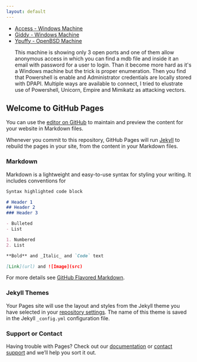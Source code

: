 ```yaml
---
layout: default
---
```

<body class="wrap">
  <div class="flexbox">
    <nav class="main-nav hide-on-mobiles">
      <ul>
  <li class="">
    <a href="/access/index.html">Access - Windows Machine</a>
  </li>
  <li class="">
    <a href="/giddy/index.html">Giddy - Windows Machine</a>
  </li>
  <li class="">
    <a href="/ypuffy/index.html">Ypuffy - OpenBSD Machine</a>
  </li>
  

  <p>
  This machine is showing only 3 open ports and one of them allow anonymous access in which you can find a mdb file and inside it an email with password for a user to login. Than it become more hard as it's a Windows machine but the trick is proper enumeration. Then you find that Powershell is enable and Administrator credentials are locally stored with DPAPI. Multiple ways are available to connect, I tried to elustrate use of Powershell, Unicorn, Empire and Mimikatz as attacking vectors.
  </p>
</ul>











## Welcome to GitHub Pages

You can use the [editor on GitHub](https://github.com/clarkkent-repo/clarkkent-repo.github.io/edit/master/index.md) to maintain and preview the content for your website in Markdown files.

Whenever you commit to this repository, GitHub Pages will run [Jekyll](https://jekyllrb.com/) to rebuild the pages in your site, from the content in your Markdown files.

### Markdown

Markdown is a lightweight and easy-to-use syntax for styling your writing. It includes conventions for

```markdown
Syntax highlighted code block

# Header 1
## Header 2
### Header 3

- Bulleted
- List

1. Numbered
2. List

**Bold** and _Italic_ and `Code` text

[Link](url) and ![Image](src)
```

For more details see [GitHub Flavored Markdown](https://guides.github.com/features/mastering-markdown/).

### Jekyll Themes

Your Pages site will use the layout and styles from the Jekyll theme you have selected in your [repository settings](https://github.com/clarkkent-repo/clarkkent-repo.github.io/settings). The name of this theme is saved in the Jekyll `_config.yml` configuration file.

### Support or Contact

Having trouble with Pages? Check out our [documentation](https://help.github.com/categories/github-pages-basics/) or [contact support](https://github.com/contact) and we’ll help you sort it out.
